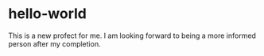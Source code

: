 # hello-world
This is a new profect for me. I am looking forward to being a more informed person after my completion.
